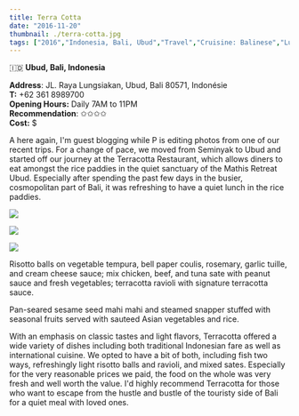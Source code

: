```yaml
---
title: Terra Cotta
date: "2016-11-20"
thumbnail: ./terra-cotta.jpg
tags: ["2016","Indonesia, Bali, Ubud","Travel","Cruisine: Balinese","Lunch","Drinks"]
---
```

🇮🇩 **Ubud, Bali, Indonesia**

**Address**: JL. Raya Lungsiakan, Ubud, Bali 80571, Indonésie  
**T:** +62 361 8989700   
**Opening Hours:** Daily 7AM to 11PM  
**Recommendation**: ✩✩✩✩​  
**Cost:** $  
  
A here again, I'm guest blogging while P is editing photos from one of our recent trips. For a change of pace, we moved from Seminyak to Ubud and started off our journey at the Terracotta Restaurant, which allows diners to eat amongst the rice paddies in the quiet sanctuary of the Mathis Retreat Ubud. Especially after spending the past few days in the busier, cosmopolitan part of Bali, it was refreshing to have a quiet lunch in the rice paddies.

[![](https://hola-yolo.weebly.com/uploads/4/8/2/0/48209285/img-2183.jpg)](https://hola-yolo.weebly.com/uploads/4/8/2/0/48209285/img-2183_orig.jpg)

[![](https://hola-yolo.weebly.com/uploads/4/8/2/0/48209285/img-2184.jpg)](https://hola-yolo.weebly.com/uploads/4/8/2/0/48209285/img-2184_orig.jpg)

[![](https://hola-yolo.weebly.com/uploads/4/8/2/0/48209285/img-2185.jpg)](https://hola-yolo.weebly.com/uploads/4/8/2/0/48209285/img-2185_orig.jpg)

Risotto balls on vegetable tempura, bell paper coulis, rosemary, garlic tuille, and cream cheese sauce; mix chicken, beef, and tuna sate with peanut sauce and fresh vegetables; terracotta ravioli with signature terracotta sauce.

Pan-seared sesame seed mahi mahi and steamed snapper stuffed with seasonal fruits served with sauteed Asian vegetables and rice. 

With an emphasis on classic tastes and light flavors, Terracotta offered a wide variety of dishes including both traditional Indonesian fare as well as international cuisine. We opted to have a bit of both, including fish two ways, refreshingly light risotto balls and ravioli, and mixed sates. Especially for the very reasonable prices we paid, the food on the whole was very fresh and well worth the value. I'd highly recommend Terracotta for those who want to escape from the hustle and bustle of the touristy side of Bali for a quiet meal with loved ones.